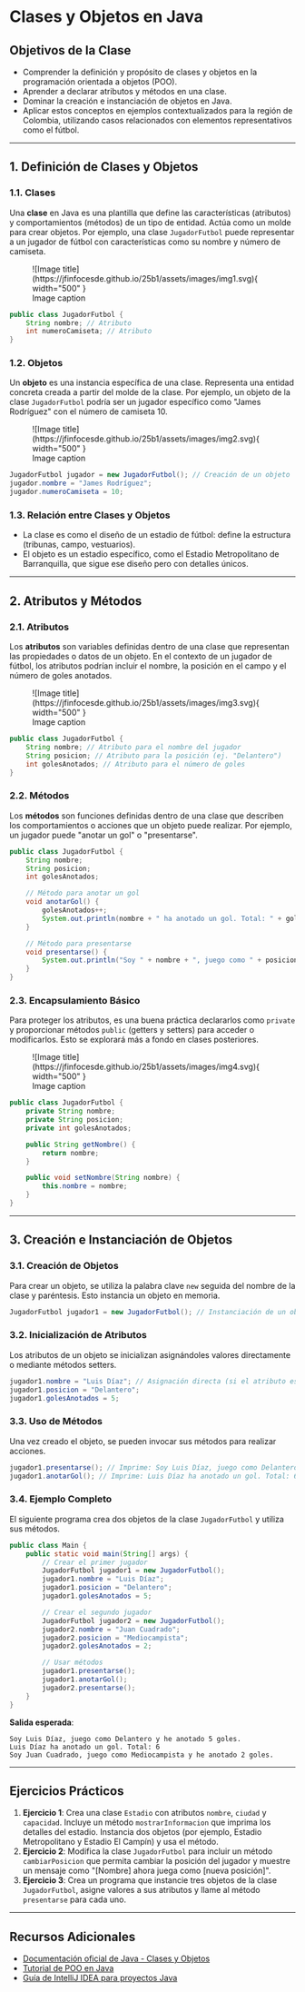 # Clases y Objetos en Java

## Objetivos de la Clase
- Comprender la definición y propósito de clases y objetos en la programación orientada a objetos (POO).
- Aprender a declarar atributos y métodos en una clase.
- Dominar la creación e instanciación de objetos en Java.
- Aplicar estos conceptos en ejemplos contextualizados para la región de Colombia, utilizando casos relacionados con elementos representativos como el fútbol.

---

## 1. Definición de Clases y Objetos

### 1.1. Clases
Una **clase** en Java es una plantilla que define las características (atributos) y comportamientos (métodos) de un tipo de entidad. Actúa como un molde para crear objetos. Por ejemplo, una clase `JugadorFutbol` puede representar a un jugador de fútbol con características como su nombre y número de camiseta.


<figure markdown="span">
  ![Image title](https://jfinfocesde.github.io/25b1/assets/images/img1.svg){ width="500" }
  <figcaption>Image caption</figcaption>
</figure>

```java
public class JugadorFutbol {
    String nombre; // Atributo
    int numeroCamiseta; // Atributo
}
```

### 1.2. Objetos
Un **objeto** es una instancia específica de una clase. Representa una entidad concreta creada a partir del molde de la clase. Por ejemplo, un objeto de la clase `JugadorFutbol` podría ser un jugador específico como "James Rodríguez" con el número de camiseta 10.

<figure markdown="span">
  ![Image title](https://jfinfocesde.github.io/25b1/assets/images/img2.svg){ width="500" }
  <figcaption>Image caption</figcaption>
</figure>

```java
JugadorFutbol jugador = new JugadorFutbol(); // Creación de un objeto
jugador.nombre = "James Rodríguez";
jugador.numeroCamiseta = 10;
```

### 1.3. Relación entre Clases y Objetos
- La clase es como el diseño de un estadio de fútbol: define la estructura (tribunas, campo, vestuarios).
- El objeto es un estadio específico, como el Estadio Metropolitano de Barranquilla, que sigue ese diseño pero con detalles únicos.

---

## 2. Atributos y Métodos

### 2.1. Atributos
Los **atributos** son variables definidas dentro de una clase que representan las propiedades o datos de un objeto. En el contexto de un jugador de fútbol, los atributos podrían incluir el nombre, la posición en el campo y el número de goles anotados.

<figure markdown="span">
  ![Image title](https://jfinfocesde.github.io/25b1/assets/images/img3.svg){ width="500" }
  <figcaption>Image caption</figcaption>
</figure>

```java
public class JugadorFutbol {
    String nombre; // Atributo para el nombre del jugador
    String posicion; // Atributo para la posición (ej. "Delantero")
    int golesAnotados; // Atributo para el número de goles
}
```

### 2.2. Métodos
Los **métodos** son funciones definidas dentro de una clase que describen los comportamientos o acciones que un objeto puede realizar. Por ejemplo, un jugador puede "anotar un gol" o "presentarse".

```java
public class JugadorFutbol {
    String nombre;
    String posicion;
    int golesAnotados;

    // Método para anotar un gol
    void anotarGol() {
        golesAnotados++;
        System.out.println(nombre + " ha anotado un gol. Total: " + golesAnotados);
    }

    // Método para presentarse
    void presentarse() {
        System.out.println("Soy " + nombre + ", juego como " + posicion + " y he anotado " + golesAnotados + " goles.");
    }
}
```

### 2.3. Encapsulamiento Básico
Para proteger los atributos, es una buena práctica declararlos como `private` y proporcionar métodos `public` (getters y setters) para acceder o modificarlos. Esto se explorará más a fondo en clases posteriores.

<figure markdown="span">
  ![Image title](https://jfinfocesde.github.io/25b1/assets/images/img4.svg){ width="500" }
  <figcaption>Image caption</figcaption>
</figure>

```java
public class JugadorFutbol {
    private String nombre;
    private String posicion;
    private int golesAnotados;

    public String getNombre() {
        return nombre;
    }

    public void setNombre(String nombre) {
        this.nombre = nombre;
    }
}
```

---

## 3. Creación e Instanciación de Objetos

### 3.1. Creación de Objetos
Para crear un objeto, se utiliza la palabra clave `new` seguida del nombre de la clase y paréntesis. Esto instancia un objeto en memoria.

```java
JugadorFutbol jugador1 = new JugadorFutbol(); // Instanciación de un objeto
```

### 3.2. Inicialización de Atributos
Los atributos de un objeto se inicializan asignándoles valores directamente o mediante métodos setters.

```java
jugador1.nombre = "Luis Díaz"; // Asignación directa (si el atributo es público)
jugador1.posicion = "Delantero";
jugador1.golesAnotados = 5;
```

### 3.3. Uso de Métodos
Una vez creado el objeto, se pueden invocar sus métodos para realizar acciones.

```java
jugador1.presentarse(); // Imprime: Soy Luis Díaz, juego como Delantero y he anotado 5 goles.
jugador1.anotarGol(); // Imprime: Luis Díaz ha anotado un gol. Total: 6
```

### 3.4. Ejemplo Completo
El siguiente programa crea dos objetos de la clase `JugadorFutbol` y utiliza sus métodos.

```java
public class Main {
    public static void main(String[] args) {
        // Crear el primer jugador
        JugadorFutbol jugador1 = new JugadorFutbol();
        jugador1.nombre = "Luis Díaz";
        jugador1.posicion = "Delantero";
        jugador1.golesAnotados = 5;

        // Crear el segundo jugador
        JugadorFutbol jugador2 = new JugadorFutbol();
        jugador2.nombre = "Juan Cuadrado";
        jugador2.posicion = "Mediocampista";
        jugador2.golesAnotados = 2;

        // Usar métodos
        jugador1.presentarse();
        jugador1.anotarGol();
        jugador2.presentarse();
    }
}
```

**Salida esperada**:
```
Soy Luis Díaz, juego como Delantero y he anotado 5 goles.
Luis Díaz ha anotado un gol. Total: 6
Soy Juan Cuadrado, juego como Mediocampista y he anotado 2 goles.
```

---

## Ejercicios Prácticos
1. **Ejercicio 1**: Crea una clase `Estadio` con atributos `nombre`, `ciudad` y `capacidad`. Incluye un método `mostrarInformacion` que imprima los detalles del estadio. Instancia dos objetos (por ejemplo, Estadio Metropolitano y Estadio El Campín) y usa el método.
2. **Ejercicio 2**: Modifica la clase `JugadorFutbol` para incluir un método `cambiarPosicion` que permita cambiar la posición del jugador y muestre un mensaje como "[Nombre] ahora juega como [nueva posición]".
3. **Ejercicio 3**: Crea un programa que instancie tres objetos de la clase `JugadorFutbol`, asigne valores a sus atributos y llame al método `presentarse` para cada uno.

---

## Recursos Adicionales
- [Documentación oficial de Java - Clases y Objetos](https://docs.oracle.com/javase/tutorial/java/javaOO/index.html)
- [Tutorial de POO en Java](https://www.w3schools.com/java/java_oop.asp)
- [Guía de IntelliJ IDEA para proyectos Java](https://www.jetbrains.com/help/idea/creating-and-running-your-first-java-application.html)